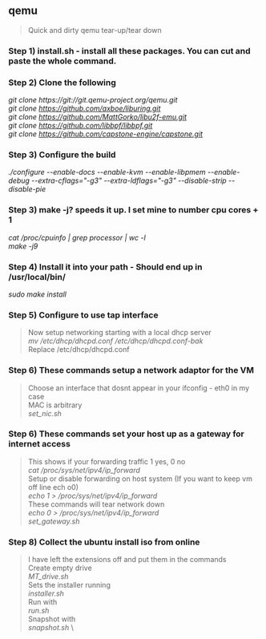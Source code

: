 ## qemu
> Quick and dirty qemu tear-up/tear down

### Step 1) install.sh - install all these packages. You can cut and paste the whole command.

### Step 2) Clone the following
_git clone https://git://git.qemu-project.org/qemu.git_ \
_git clone https://github.com/axboe/liburing.git_ \
_git clone https://github.com/MattGorko/libu2f-emu.git_ \
_git clone https://github.com/libbpf/libbpf.git_ \
_git clone https://github.com/capstone-engine/capstone.git_
  
### Step 3) Configure the build
_./configure --enable-docs --enable-kvm --enable-libpmem --enable-debug --extra-cflags="-g3" --extra-ldflags="-g3" --disable-strip --disable-pie_

### Step 3) make -j? speeds it up. I set mine to number cpu cores + 1
_cat /proc/cpuinfo | grep processor | wc -l_ \
_make -j9_

### Step 4) Install it into your path - Should end up in /usr/local/bin/
_sudo make install_

### Step 5) Configure to use tap interface
> Now setup networking starting with a local dhcp server \
_mv /etc/dhcp/dhcpd.conf /etc/dhcp/dhcpd.conf-bak_ \
> Replace /etc/dhcp/dhcpd.conf

### Step 6) These commands setup a network adaptor for the VM
> Choose an interface that dosnt appear in your ifconfig - eth0 in my case \
> MAC is arbitrary \
_set_nic.sh_

### Step 6) These commands set your host up as a gateway for internet access
> This shows if your forwarding traffic 1 yes, 0 no \
_cat /proc/sys/net/ipv4/ip_forward_ \
> Setup or disable forwarding on host system (If you want to keep vm off line ech o0) \
_echo 1 > /proc/sys/net/ipv4/ip_forward_ \
> These commands will tear network down \
_echo 0 > /proc/sys/net/ipv4/ip_forward_ \
_set_gateway.sh_

### Step 8) Collect the ubuntu install iso from online
> I have left the extensions off and put them in the commands \
> Create empty drive \
_MT_drive.sh_ \
> Sets the installer running \
_installer.sh_ \
> Run with \
_run.sh_ \
> Snapshot with \
_snapshot.sh_ \
